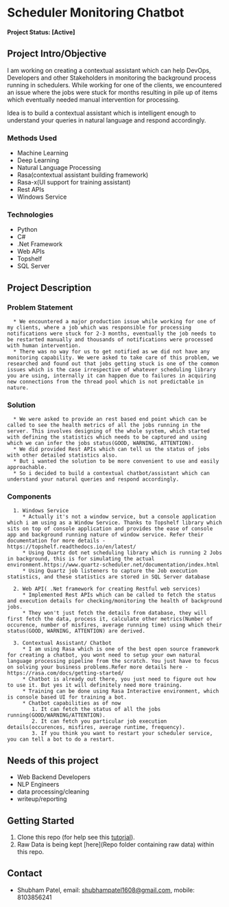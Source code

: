 # Scheduler Monitoring Chatbot

#### Project Status: [Active]

## Project Intro/Objective
I am working on creating a contextual assistant which can help DevOps, Developers and other Stakeholders in monitoring the background process running in schedulers. While working for one of the clients, we encountered an issue where the jobs were stuck for months resulting in pile up of items which eventually needed manual intervention for processing. 

Idea is to build a contextual assistant which is intelligent enough to understand your queries in natural language and respond accordingly.

### Methods Used
* Machine Learning
* Deep Learning
* Natural Language Processing
* Rasa(contextual assistant building framework)
* Rasa-x(UI support for training assistant)
* Rest APIs
* Windows Service

### Technologies
* Python
* C#
* .Net Framework
* Web APIs
* Topshelf
* SQL Server 


## Project Description
   ### Problem Statement
      * We encountered a major production issue while working for one of my clients, where a job which was responsible for processing notifications were stuck for 2-3 months, eventually the job needs to be restarted manually and thousands of notifications were processed with human intervention. 
      * There was no way for us to get notified as we did not have any monitoring capability. We were asked to take care of this problem, we researched and found out that jobs getting stuck is one of the common issues which is the case irrespective of whatever scheduling library you are using, internally it can happen due to failures in acquiring new connections from the thread pool which is not predictable in nature.
      
   ### Solution
      * We were asked to provide an rest based end point which can be called to see the health metrics of all the jobs running in the server. This involves designing of the whole system, which started with defining the statistics which needs to be captured and using which we can infer the jobs status(GOOD, WARNING, ATTENTION).
      * We did provided Rest APIs which can tell us the status of jobs with other detailed statistics also.
      * But i wanted the solution to be more convenient to use and easily approachable.
      * So i decided to build a contextual chatbot/assistant which can understand your natural queries and respond accordingly.
      
   ### Components
      1. Windows Service
         * Actually it's not a window service, but a console application which i am using as a Window Service. Thanks to Topshelf library which sits on top of console application and provides the ease of console app and background running nature of window service. Refer their documentation for more details - https://topshelf.readthedocs.io/en/latest/
         * Using Quartz dot net scheduling library which is running 2 Jobs in background, this is for simulating the actual environment.https://www.quartz-scheduler.net/documentation/index.html
         * Using Quartz job listeners to capture the Job execution statistics, and these statistics are stored in SQL Server database
         
      2. Web API( .Net framework for creating Restful web services)
         * Implemented Rest APIs which can be called to fetch the status and execution details for checking/monitoring the health of background jobs.
         * They won't just fetch the details from database, they will first fetch the data, process it, calculate other metrics(Number of occurence, number of misfires, average running time) using which their status(GOOD, WARNING, ATTENTION) are derived.
         
      3. Contextual Assistant/ Chatbot
         * I am using Rasa which is one of the best open source framework for creating a chatbot, you wont need to setup your own natural language processing pipeline from the scratch. You just have to focus on solving your business problems.Refer more details here - https://rasa.com/docs/getting-started/
         * Chatbot is already out there, you just need to figure out how to use it. But yes it will definitely need more training.
         * Training can be done using Rasa Interactive environment, which is console based UI for training a bot.
         * Chatbot capabilities as of now
            1. It can fetch the status of all the jobs running(GOOD/WARNING/ATTENTION).
            2. It can fetch you particular job execution details(occurences, misfires, average runtime, frequency).
            3. If you think you want to restart your scheduler service, you can tell a bot to do a restart.


## Needs of this project
- Web Backend Developers
- NLP Engineers
- data processing/cleaning
- writeup/reporting


## Getting Started
1. Clone this repo (for help see this [tutorial](https://help.github.com/articles/cloning-a-repository/)).
2. Raw Data is being kept [here](Repo folder containing raw data) within this repo.


## Contact
* Shubham Patel, email: shubhampatel1608@gmail.com, mobile: 8103856241
